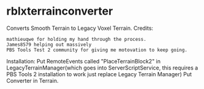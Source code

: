 # rblxterrainconverter
Converts Smooth Terrain to Legacy Voxel Terrain.
Credits:

	mathieuqwe for holding my hand through the process.
	James8579 helping out massively
	PBS Tools Test 2 community for giving me motovation to keep going.
Installation:
  Put RemoteEvents called "PlaceTerrainBlock2" in LegacyTerrainManager(which goes into ServerScriptService, this requires a PBS Tools 2 installation to work just replace Legacy Terrain Manager)
  Put Converter in Terrain.
